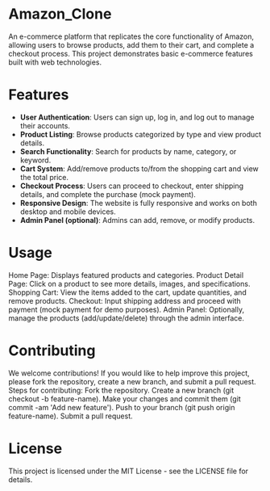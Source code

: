 ﻿# Amazon_Clone
An e-commerce platform that replicates the core functionality of Amazon, allowing users to browse products, add them to their cart, and complete a checkout process. This project demonstrates basic e-commerce features built with web technologies.

# Features
- **User Authentication**: Users can sign up, log in, and log out to manage their accounts.
- **Product Listing**: Browse products categorized by type and view product details.
- **Search Functionality**: Search for products by name, category, or keyword.
- **Cart System**: Add/remove products to/from the shopping cart and view the total price.
- **Checkout Process**: Users can proceed to checkout, enter shipping details, and complete the purchase (mock payment).
- **Responsive Design**: The website is fully responsive and works on both desktop and mobile devices.
- **Admin Panel (optional)**: Admins can add, remove, or modify products.

# Usage
Home Page: Displays featured products and categories.
Product Detail Page: Click on a product to see more details, images, and specifications.
Shopping Cart: View the items added to the cart, update quantities, and remove products.
Checkout: Input shipping address and proceed with payment (mock payment for demo purposes).
Admin Panel: Optionally, manage the products (add/update/delete) through the admin interface.

# Contributing
We welcome contributions! If you would like to help improve this project, please fork the repository, create a new branch, and submit a pull request.
Steps for contributing:
Fork the repository.
Create a new branch (git checkout -b feature-name).
Make your changes and commit them (git commit -am 'Add new feature').
Push to your branch (git push origin feature-name).
Submit a pull request.

# License
This project is licensed under the MIT License - see the LICENSE file for details.
